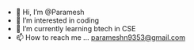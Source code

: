 - 👋 Hi, I’m @Paramesh
- 👀 I’m interested in coding 
- 🌱 I’m currently learning btech in CSE
- 📫 How to reach me ... parameshn9353@gmail.com


<!---
Paramesh9353/Paramesh9353 is a ✨ special ✨ repository because its `README.md` (this file) appears on your GitHub profile.
You can click the Preview link to take a look at your changes.
--->
